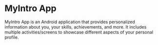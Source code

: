 # MyIntro App

MyIntro App is an Android application that provides personalized information about you, your skills, achievements, and more. It includes multiple activities/screens to showcase different aspects of your personal profile.
